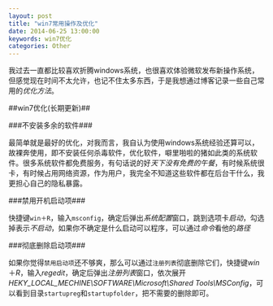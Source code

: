 ```yaml
---
layout: post
title: "win7常用操作及优化"
date: 2014-06-25 13:00:00
keywords: win7优化
categories: Other
---
```


我过去一直都比较喜欢折腾windows系统，也很喜欢体验微软发布新操作系统，但感觉现在时间不太允许，也记不住太多东西，于是我想通过博客记录一些自己常用的*优化方法*。

##win7优化(长期更新)##

###不安装多余的软件###

最简单就是最好的优化，对我而言，我自认为使用windows系统经验还算可以，故裸奔使用，即不安装任何杀毒软件，优化软件，噼里啪啦的猪如此类的系统软件。很多系统软件都免费服务，有句话说的好*天下没有免费的午餐*，有时候系统很卡，有时候占用网络资源，作为用户，我完全不知道这些软件都在后台干什么，我更担心自己的隐私暴露。

###禁用开机启动项###
	
快捷键`win＋R`，输入`msconfig`，确定后弹出*系统配置*窗口，跳到选项卡*启动*，勾选掉表示*不启动*，如果你不确定是什么启动可以程序，可以通过*命令*看他的*路径*

###彻底删除启动项###		

如果你觉得`禁用启动项`还不够爽，那么可以通过`注册列表`彻底删除它们，快捷键*win*＋*R*，输入*regedit*，确定后弹出*注册列表*窗口，依次展开*HEKY_LOCAL_MECHINE\SOFTWARE\Microsoft\Shared Tools\MSConfig*，可以看到目录`startupreg`和`startupfolder`，把不需要的删除即可。